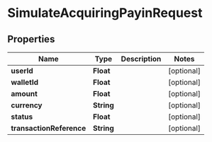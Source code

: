 

# SimulateAcquiringPayinRequest


## Properties

| Name | Type | Description | Notes |
|------------ | ------------- | ------------- | -------------|
|**userId** | **Float** |  |  [optional] |
|**walletId** | **Float** |  |  [optional] |
|**amount** | **Float** |  |  [optional] |
|**currency** | **String** |  |  [optional] |
|**status** | **Float** |  |  [optional] |
|**transactionReference** | **String** |  |  [optional] |



